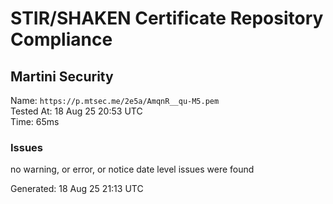 # STIR/SHAKEN Certificate Repository Compliance

## Martini Security

Name: `https://p.mtsec.me/2e5a/AmqnR__qu-M5.pem`\
Tested At: 18 Aug 25 20:53 UTC\
Time: 65ms

### Issues

no warning, or error, or notice date level issues were found

Generated: 18 Aug 25 21:13 UTC